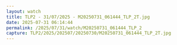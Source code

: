 ```yaml
---
layout: watch
title: TLP2 - 31/07/2025 - M20250731_061444_TLP_2T.jpg
date: 2025-07-31 06:14:44
permalink: /2025/07/31/watch/M20250731_061444_TLP_2
capture: TLP2/2025/202507/20250730/M20250731_061444_TLP_2T.jpg
---
```


